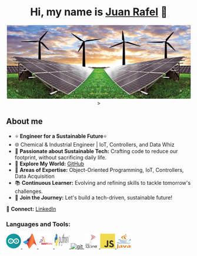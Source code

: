 <div align="center">
<h1 align="center">Hi, my name is <a href="[https://aristi.dev](https://www.linkedin.com/in/juan-rafel-ss/)">Juan Rafel</a> 👋</h1>
</div>
<div align="center">

<img src="R.jpeg" alt="My vision" width="500" height="200">>


<div align="left">

## About me

- ⭐ **Engineer for a Sustainable Future**⭐
- 🌐 Chemical & Industrial Engineer | IoT, Controllers, and Data Whiz
- 🚀 **Passionate about Sustainable Tech:** Crafting code to reduce our footprint, without sacrificing daily life.
- 📲 **Explore My World:** [GitHub](https://github.com/DEFITOSO)
- 📐 **Areas of Expertise:** Object-Oriented Programming, IoT, Controllers, Data Acquisition
- 📚 **Continuous Learner:** Evolving and refining skills to tackle tomorrow's challenges.
- 🌱 **Join the Journey:** Let's build a tech-driven, sustainable future!

🔗 **Connect:** [LinkedIn](https://linkedin.com/in/juan-rafel-ss) 
<br>

<h3 align="left">Languages and Tools:</h3>
<p align="left"> 
<a href="https://www.arduino.cc/" target="_blank" rel="noreferrer"> <img src="arduino-1.svg" alt="arduino" width="40" height="40"/> </a> 
<a href="https://es.mathworks.com/" target="_blank" rel="noreferrer"> <img src="matlab.svg" alt="Mathlab" width="40" height="40"/> </a> 
<a href="https://www.solidworks.com/" target="_blank" rel="noreferrer"> <img src="solidworks.svg" alt="cplusplus" width="40" height="40"/> </a> 
<a href="https://www.python.org/" target="_blank" rel="noreferrer"> <img src="python-3.svg" alt="css3" width="40" height="40"/> </a> 
<a href="https://git-scm.com/" target="_blank" rel="noreferrer"> <img src="https://www.vectorlogo.zone/logos/git-scm/git-scm-icon.svg" alt="git" width="40" height="40"/> </a> 
<a href="https://www.microsoft.com/es-es/sql-server" target="_blank" rel="noreferrer"> <img src="microsoft-sql-server-1.svg" alt="html5" width="40" height="40"/> </a> 
<a href="https://www.javascript.com/" target="_blank" rel="noreferrer"> <img src="logo-javascript.svg" alt="java" width="40" height="40"/> </a> 
<a href="https://www.java.com" target="_blank" rel="noreferrer"> <img src="java-4.svg" alt="java" width="40" height="40"/> </a> 
</p>

